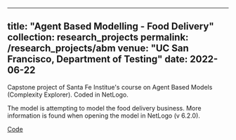 <!-- ---
title: "Agent Based Modelling - Food Delivery"
collection: research_projects
permalink: /research_projects/abm
date: 2022-06-22
paperurl: 'https://github.com/thomas0299/abm_sfi'
---

Capstone project of Santa Fe Institue's course on Agent Based Models (Complexity Explorer). Coded in NetLogo.

The model is attempting to model the food delivery business. More information is found when opening the model in NetLogo (v 6.2.0).


[Code](https://github.com/thomas0299/abm_sfi) -->

---
title: "Agent Based Modelling - Food Delivery"
collection: research_projects
permalink: /research_projects/abm
venue: "UC San Francisco, Department of Testing"
date: 2022-06-22
---

Capstone project of Santa Fe Institue's course on Agent Based Models (Complexity Explorer). Coded in NetLogo.

The model is attempting to model the food delivery business. More information is found when opening the model in NetLogo (v 6.2.0).


[Code](https://github.com/thomas0299/abm_sfi)